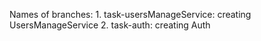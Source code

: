 Names of branches:
    1. task-usersManageService: creating UsersManageService
    2. task-auth: creating Auth